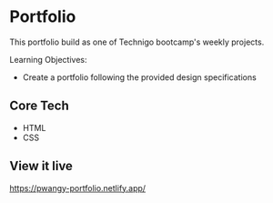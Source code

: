 # Portfolio
This portfolio build as one of Technigo bootcamp's weekly projects.


Learning Objectives:
- Create a portfolio following the provided design specifications
<!-- - Web Accessibility -->
<!-- - Cross-browser Testing -->


## Core Tech
- HTML
- CSS



## View it live
https://pwangy-portfolio.netlify.app/
